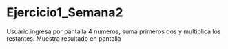 # Ejercicio1_Semana2
Usuario ingresa por pantalla 4 numeros, suma primeros dos y multiplica los restantes. Muestra resultado en pantalla
